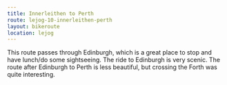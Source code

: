 ```yaml
---
title: Innerleithen to Perth
route: lejog-10-innerleithen-perth
layout: bikeroute
location: lejog
---
```


This route passes through Edinburgh, which is a great place to stop and have lunch/do some sightseeing. The ride to Edinburgh is very scenic. The route after Edinburgh to Perth is less beautiful, but crossing the Forth was quite interesting.